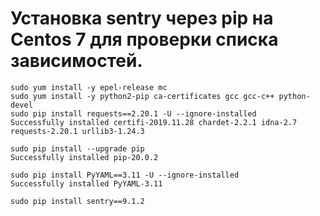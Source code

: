 # Установка sentry через pip на Centos 7 для проверки списка зависимостей.

```
sudo yum install -y epel-release mc
sudo yum install -y python2-pip ca-certificates gcc gcc-c++ python-devel
sudo pip install requests==2.20.1 -U --ignore-installed
Successfully installed certifi-2019.11.28 chardet-2.2.1 idna-2.7 requests-2.20.1 urllib3-1.24.3

sudo pip install --upgrade pip
Successfully installed pip-20.0.2

sudo pip install PyYAML==3.11 -U --ignore-installed
Successfully installed PyYAML-3.11

sudo pip install sentry==9.1.2
```
